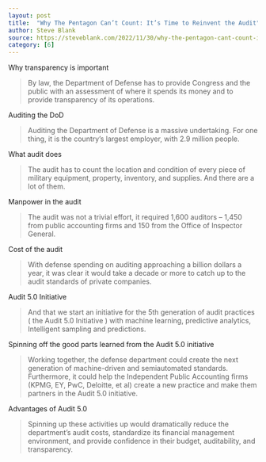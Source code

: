 ```yaml
---
layout: post
title:  "Why The Pentagon Can’t Count: It’s Time to Reinvent the Audit"
author: Steve Blank
source: https://steveblank.com/2022/11/30/why-the-pentagon-cant-count-its-time-to-reinvent-the-audit/
category: [6]
---
```


Why transparency is important

> By law, the Department of Defense has to provide Congress and the public with an assessment of where it spends its money and to provide transparency of its operations.

Auditing the DoD

> Auditing the Department of Defense is a massive undertaking. For one thing, it is the country’s largest employer, with 2.9 million people.

What audit does

> The audit has to count the location and condition of every piece of military equipment, property, inventory, and supplies. And there are a lot of them.

Manpower in the audit

> The audit was not a trivial effort, it required 1,600 auditors – 1,450 from public accounting firms and 150 from the Office of Inspector General.

Cost of the audit

> With defense spending on auditing approaching a billion dollars a year, it was clear it would take a decade or more to catch up to the audit standards of private companies.

Audit 5.0 Initiative

> And that we start an initiative for the 5th generation of audit practices ( the Audit 5.0 Initiative ) with machine learning, predictive analytics, Intelligent sampling and predictions.

Spinning off the good parts learned from the Audit 5.0 initiative

> Working together, the defense department could create the next generation of machine-driven and semiautomated standards. Furthermore, it could help the Independent Public Accounting firms (KPMG, EY, PwC, Deloitte, et al) create a new practice and make them partners in the Audit 5.0 initiative.

Advantages of Audit 5.0

> Spinning up these activities up would dramatically reduce the department’s audit costs, standardize its financial management environment, and provide confidence in their budget, auditability, and transparency.
